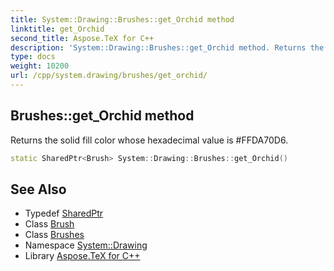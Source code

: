 ```yaml
---
title: System::Drawing::Brushes::get_Orchid method
linktitle: get_Orchid
second_title: Aspose.TeX for C++
description: 'System::Drawing::Brushes::get_Orchid method. Returns the solid fill color whose hexadecimal value is #FFDA70D6 in C++.'
type: docs
weight: 10200
url: /cpp/system.drawing/brushes/get_orchid/
---
```

## Brushes::get_Orchid method


Returns the solid fill color whose hexadecimal value is #FFDA70D6.

```cpp
static SharedPtr<Brush> System::Drawing::Brushes::get_Orchid()
```

## See Also

* Typedef [SharedPtr](../../../system/sharedptr/)
* Class [Brush](../../brush/)
* Class [Brushes](../)
* Namespace [System::Drawing](../../)
* Library [Aspose.TeX for C++](../../../)
